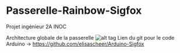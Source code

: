 # Passerelle-Rainbow-Sigfox
Projet ingénieur 2A INOC

Architecture globale de la passerelle
![alt tag](https://cdn.discordapp.com/attachments/369435428706582535/403285199820947476/Architecture.jpg)
Lien du git pour le code Arduino -> https://github.com/elisascheer/Arduino-Sigfox

